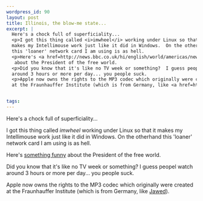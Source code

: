 ```yaml
--- 
wordpress_id: 90
layout: post
title: Illinois, the blow-me state...
excerpt: |
  Here's a chock full of superficiality...
  <p>I got this thing called <i>imwheel</i> working under Linux so that it 
  makes my Intellimouse work just like it did in Windows.  On the otherhand 
  this 'loaner' network card I am using is as hell.
  <p>Here's <a href=http://news.bbc.co.uk/hi/english/world/americas/newsid_328000/328442.stm>something funny</a>
   about the President of the free world.
  <p>Did you know that it's like no TV week or something?  I guess peopel watch
  around 3 hours or more per day... you people suck.  
  <p>Apple now owns the rights to the MP3 codec which originally were created 
  at the Fraunhauffer Institute (which is from Germany, like <a href=http://www.jawed.com/>Jawed</a>).


tags: 
---
```


Here's a chock full of superficiality...
<p>I got this thing called <i>imwheel</i> working under Linux so that it 
makes my Intellimouse work just like it did in Windows.  On the otherhand 
this 'loaner' network card I am using is as hell.
<p>Here's <a href=http://news.bbc.co.uk/hi/english/world/americas/newsid_328000/328442.stm>something funny</a>
 about the President of the free world.
<p>Did you know that it's like no TV week or something?  I guess peopel watch
around 3 hours or more per day... you people suck.  
<p>Apple now owns the rights to the MP3 codec which originally were created 
at the Fraunhauffer Institute (which is from Germany, like <a href=http://www.jawed.com/>Jawed</a>).
